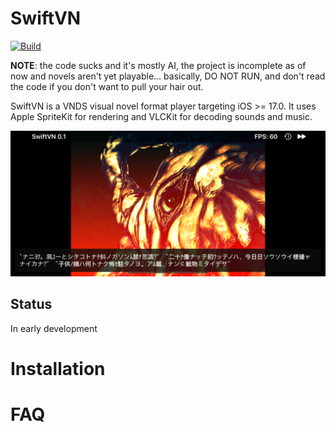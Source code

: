 # SwiftVN
[![Build](https://github.com/kru42/SwiftVN/actions/workflows/swift.yml/badge.svg)](https://github.com/kru42/SwiftVN/actions)

**NOTE**: the code sucks and it's mostly AI, the project is incomplete as of now and novels aren't yet playable... basically, DO NOT RUN, and don't read the code if you don't want to pull your hair out.

SwiftVN is a VNDS visual novel format player targeting iOS >= 17.0. It uses Apple SpriteKit for rendering and VLCKit for decoding sounds and music.

<img src="img/screenshot.png?raw=true" />

## Status
In early development

# Installation

# FAQ
